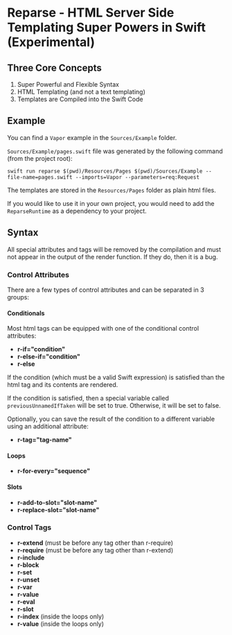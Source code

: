 # Reparse - HTML Server Side Templating Super Powers in Swift (Experimental)

## Three Core Concepts

1. Super Powerful and Flexible Syntax
2. HTML Templating (and not a text templating)
3. Templates are Compiled into the Swift Code

## Example

You can find a `Vapor` example in the `Sources/Example` folder.

`Sources/Example/pages.swift` file was generated by the following command (from the project root):

```
swift run reparse $(pwd)/Resources/Pages $(pwd)/Sources/Example --file-name=pages.swift --imports=Vapor --parameters=req:Request
```

The templates are stored in the `Resources/Pages` folder as plain html files.

If you would like to use it in your own project, you would need to add the `ReparseRuntime` as a dependency to your project.

## Syntax

All special attributes and tags will be removed by the compilation and must not appear in the output of the render function. If they do, then it is a bug.

### Control Attributes

There are a few types of control attributes and can be separated in 3 groups:

#### Conditionals

Most html tags can be equipped with one of the conditional control attributes:

- **r-if="condition"**
- **r-else-if="condition"**
- **r-else**

If the condition (which must be a valid Swift expression) is satisfied than the html tag and its contents are rendered.

If the condition is satisfied, then a special variable called `previousUnnamedIfTaken` will be set to true. Otherwise, it will be set to false.

Optionally, you can save the result of the condition to a different variable using an additional attribute:

- **r-tag="tag-name"**

#### Loops

- **r-for-every="sequence"**

#### Slots

- **r-add-to-slot="slot-name"**
- **r-replace-slot="slot-name"**

### Control Tags

- **r-extend** (must be before any tag other than r-require)
- **r-require** (must be before any tag other than r-extend)
- **r-include**
- **r-block**
- **r-set**
- **r-unset**
- **r-var**
- **r-value**
- **r-eval**
- **r-slot**
- **r-index** (inside the loops only)
- **r-value** (inside the loops only)
